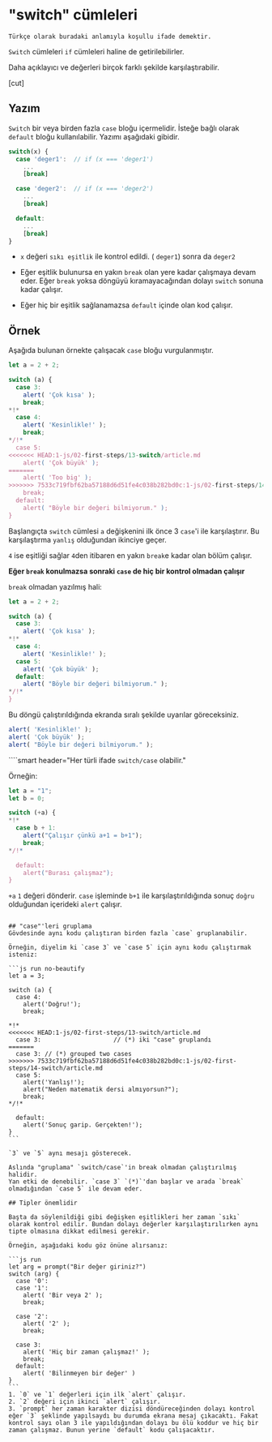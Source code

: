 # "switch" cümleleri

```
Türkçe olarak buradaki anlamıyla koşullu ifade demektir.  
```


`Switch` cümleleri `if` cümleleri haline de getirilebilirler.

Daha açıklayıcı ve değerleri birçok farklı şekilde karşılaştırabilir.

[cut]

## Yazım

`Switch` bir veya birden fazla `case` bloğu içermelidir. İsteğe bağlı olarak `default` bloğu kullanılabilir. Yazımı aşağıdaki gibidir.

```js no-beautify
switch(x) {
  case 'deger1':  // if (x === 'deger1')
    ...
    [break]

  case 'deger2':  // if (x === 'deger2')
    ...
    [break]

  default:
    ...
    [break]
}
```
- `x` değeri `sıkı eşitlik` ile kontrol edildi. ( `deger1`) sonra da `deger2`

- Eğer eşitlik bulunursa en yakın `break` olan yere kadar çalışmaya devam eder. Eğer `break` yoksa döngüyü kıramayacağından dolayı `switch` sonuna kadar çalışır.

- Eğer hiç bir eşitlik sağlanamazsa `default` içinde olan kod çalışır.

## Örnek
Aşağıda bulunan örnekte çalışacak `case` bloğu vurgulanmıştır.
```js run
let a = 2 + 2;

switch (a) {
  case 3:
    alert( 'Çok kısa' );
    break;
*!*
  case 4:
    alert( 'Kesinlikle!' );
    break;
*/!*
  case 5:
<<<<<<< HEAD:1-js/02-first-steps/13-switch/article.md
    alert( 'Çok büyük' );
=======
    alert( 'Too big' );
>>>>>>> 7533c719fbf62ba57188d6d51fe4c038b282bd0c:1-js/02-first-steps/14-switch/article.md
    break;
  default:
    alert( "Böyle bir değeri bilmiyorum." );
}
```
Başlangıçta `switch` cümlesi `a` değişkenini ilk önce 3 `case`'i ile karşılaştırır. Bu karşılaştırma `yanlış` olduğundan ikinciye geçer.

`4` ise eşitliği sağlar `4`den itibaren en yakın `break`e kadar olan bölüm çalışır.

**Eğer `break` konulmazsa sonraki `case` de hiç bir kontrol olmadan çalışır**

`break` olmadan yazılmış hali:

```js run
let a = 2 + 2;

switch (a) {
  case 3:
    alert( 'Çok kısa' );
*!*
  case 4:
    alert( 'Kesinlikle!' );
  case 5:
    alert( 'Çok büyük' );
  default:
    alert( "Böyle bir değeri bilmiyorum." );
*/!*
}
```
Bu döngü çalıştırıldığında ekranda sıralı şekilde uyarılar göreceksiniz. 

```js
alert( 'Kesinlikle!' );
alert( 'Çok büyük' );
alert( "Böyle bir değeri bilmiyorum." );
```

````smart header="Her türli ifade `switch/case` olabilir."

Örneğin:

```js run
let a = "1";
let b = 0;

switch (+a) {
*!*
  case b + 1:
    alert("Çalışır çünkü a+1 = b+1");
    break;
*/!*

  default:
    alert("Burası çalışmaz");
}
```
`+a` `1` değeri dönderir. `case` işleminde `b+1` ile karşılaştırıldığında sonuç `doğru` olduğundan içerideki `alert` çalışır.
````

## "case"'leri gruplama
Gövdesinde aynı kodu çalıştıran birden fazla `case` gruplanabilir.

Örneğin, diyelim ki `case 3` ve `case 5` için aynı kodu çalıştırmak isteniz:

```js run no-beautify
let a = 3;

switch (a) {
  case 4:
    alert('Doğru!');
    break;

*!*
<<<<<<< HEAD:1-js/02-first-steps/13-switch/article.md
  case 3:                    // (*) iki "case" gruplandı
=======
  case 3: // (*) grouped two cases
>>>>>>> 7533c719fbf62ba57188d6d51fe4c038b282bd0c:1-js/02-first-steps/14-switch/article.md
  case 5:
    alert('Yanlış!');
    alert("Neden matematik dersi almıyorsun?");
    break;
*/!*

  default:
    alert('Sonuç garip. Gerçekten!');
}
```

`3` ve `5` aynı mesajı gösterecek.

Aslında "gruplama" `switch/case`'in break olmadan çalıştırılmış halidir. 
Yan etki de denebilir. `case 3` `(*)`'dan başlar ve arada `break` olmadığından `case 5` ile devam eder.

## Tipler önemlidir

Başta da söylenildiği gibi değişken eşitlikleri her zaman `sıkı` olarak kontrol edilir. Bundan dolayı değerler karşılaştırılırken aynı tipte olmasına dikkat edilmesi gerekir.

Örneğin, aşağıdaki kodu göz önüne alırsanız:

```js run
let arg = prompt("Bir değer giriniz?")
switch (arg) {
  case '0':
  case '1':
    alert( 'Bir veya 2' );
    break;

  case '2':
    alert( '2' );
    break;

  case 3:
    alert( 'Hiç bir zaman çalışmaz!' );
    break;
  default:
    alert( 'Bilinmeyen bir değer' )
}
```
1. `0` ve `1` değerleri için ilk `alert` çalışır.
2. `2` değeri için ikinci `alert` çalışır.
3. `prompt` her zaman karakter dizisi döndüreceğinden dolayı kontrol eğer `3` şeklinde yapılsaydı bu durumda ekrana mesaj çıkacaktı. Fakat kontrol sayı olan 3 ile yapıldığından dolayı bu ölü koddur ve hiç bir zaman çalışmaz. Bunun yerine `default` kodu çalışacaktır.
